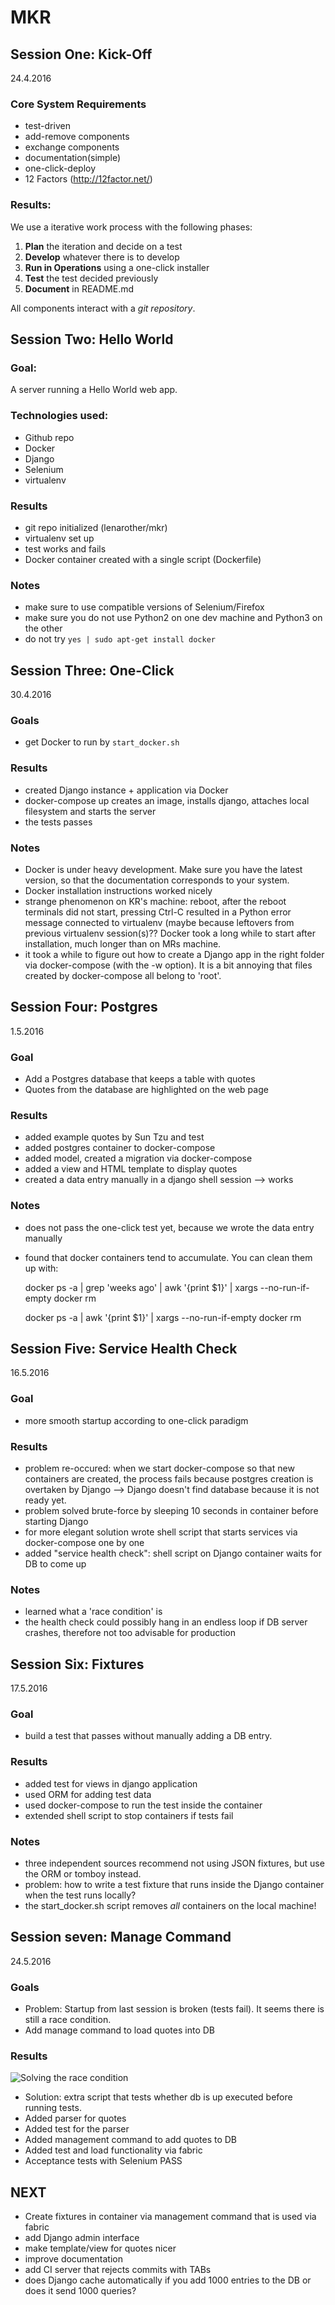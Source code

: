 
# MKR

## Session One: Kick-Off

24.4.2016

### Core System Requirements

* test-driven
* add-remove components
* exchange components
* documentation(simple)
* one-click-deploy
* 12 Factors (http://12factor.net/)

### Results:

We use a iterative work process with the following phases:

1. **Plan** the iteration and decide on a test
2. **Develop** whatever there is to develop
3. **Run in Operations** using a one-click installer
4. **Test** the test decided previously
5. **Document** in README.md

All components interact with a *git repository*.


## Session Two: Hello World

### Goal:

A server running a Hello World web app.

### Technologies used:

* Github repo
* Docker
* Django
* Selenium
* virtualenv

### Results

* git repo initialized (lenarother/mkr)
* virtualenv set up
* test works and fails
* Docker container created with a single script (Dockerfile)

### Notes

* make sure to use compatible versions of Selenium/Firefox
* make sure you do not use Python2 on one dev machine and Python3 on the other
* do not try `yes | sudo apt-get install docker`


## Session Three: One-Click

30.4.2016

### Goals

* get Docker to run by `start_docker.sh` 

### Results

* created Django instance + application via Docker
* docker-compose up creates an image, installs django, attaches local filesystem and starts the server
* the tests passes

### Notes

* Docker is under heavy development. Make sure you have the latest version, so that the documentation corresponds to your system.
* Docker installation instructions worked nicely
* strange phenomenon on KR's machine: reboot, after the reboot terminals did not start, pressing Ctrl-C resulted in a Python error message connected to virtualenv (maybe because leftovers from previous virtualenv session(s)?? Docker took a long while to start after installation, much longer than on MRs machine.
* it took a while to figure out how to create a Django app in the right folder via docker-compose (with the -w option). It is a bit annoying that files created by docker-compose all belong to 'root'.


## Session Four: Postgres

1.5.2016

### Goal

* Add a Postgres database that keeps a table with quotes
* Quotes from the database are highlighted on the web page

### Results

* added example quotes by Sun Tzu and test
* added postgres container to docker-compose
* added model, created a migration via docker-compose
* added a view and HTML template to display quotes
* created a data entry manually in a django shell session
--> works

### Notes

* does not pass the one-click test yet, because we wrote the data entry manually
* found that docker containers tend to accumulate. You can clean them up with:

    docker ps -a | grep 'weeks ago' | awk '{print $1}' | xargs --no-run-if-empty docker rm

    docker ps -a | awk '{print $1}' | xargs --no-run-if-empty docker rm


## Session Five: Service Health Check

16.5.2016

### Goal

* more smooth startup according to one-click paradigm

### Results

* problem re-occured: when we start docker-compose so that new containers are created, the process fails because postgres creation is overtaken by Django --> Django doesn't find database because it is not ready yet.
* problem solved brute-force by sleeping 10 seconds in container before starting Django
* for more elegant solution wrote shell script that starts services via docker-compose one by one
* added "service health check": shell script on Django container waits for DB to come up

### Notes

* learned what a 'race condition' is
* the health check could possibly hang in an endless loop if DB server crashes, therefore not too advisable for production


## Session Six: Fixtures

17.5.2016

### Goal

* build a test that passes without manually adding a DB entry.

### Results

* added test for views in django application
* used ORM for adding test data
* used docker-compose to run the test inside the container
* extended shell script to stop containers if tests fail

### Notes

* three independent sources recommend not using JSON fixtures, but use the ORM or tomboy instead.
* problem: how to write a test fixture that runs inside the Django container when the test runs locally? 
* the start_docker.sh script removes *all* containers on the local machine!


## Session seven: Manage Command

24.5.2016

### Goals

* Problem: Startup from last session is broken (tests fail). It seems there is still a race condition.
* Add manage command to load quotes into DB

### Results

![Solving the race condition](doc/race_condition.png)

* Solution: extra script that tests whether db is up executed before running tests.
* Added parser for quotes
* Added test for the parser
* Added management command to add quotes to DB
* Added test and load functionality via fabric
* Acceptance tests with Selenium PASS


## NEXT

* Create fixtures in container via management command that is used via fabric
* add Django admin interface
* make template/view for quotes nicer
* improve documentation
* add CI server that rejects commits with TABs
* does Django cache automatically if you add 1000 entries to the DB or does it send 1000 queries?

